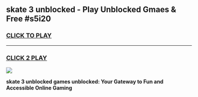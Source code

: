 
## skate 3 unblocked - Play Unblocked Gmaes & Free #s5i20
<h3>
<a href="https://news.freeplayer.one?title=skate_3_unblocked&ref=03M">CLICK TO PLAY</a></h3>
<hr>

<h3>
<a href="https://news.freeplayer.one?title=skate_3_unblocked&ref=03M">CLICK 2 PLAY</a>
  
</h3>

<a href="https://news.freeplayer.one?title=skate_3_unblocked&ref=03M"><img src="https://clearcache.store/games.png"></a>


**skate 3 unblocked games unblocked: Your Gateway to Fun and Accessible Online Gaming**
